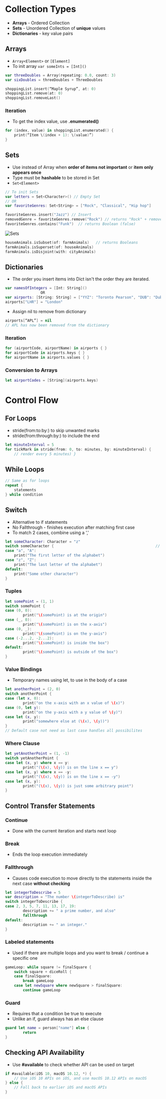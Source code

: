 # Collection Types
* **Arrays** - Ordered Collection
* **Sets** - Unordered Collection of **unique** values
* **Dictionaries** - key value pairs



## Arrays

* `Array<Element>`  or  `[Element]`
* To init array  `var someInts = [Int]()`

```swift
var threeDoubles = Array(repeating: 0.0, count: 3)
var sixDoubles = threeDoubles + ThreeDoubles
```

```swift
shoppingList.insert(“Maple Syrup”, at: 0)
shoppingList.remove(at: 0)
shoppingList.removeLast()
```

### Iteration

* To get the index value, use **.enumerated()**
```swift
for (index, value) in shoppingList.enumerated() { 
	print(“Item \(index + 1): \(value)”) 
} 
```



## Sets

* Use instead of Array when **order of items not important** or **item only appears once**
* Type must be **hashable** to be stored in Set
* `Set<Element>`
```swift
// To init Sets
var letters = Set<Character>() // Empty Set
// OR
var favoriteGenres: Set<String> = ["Rock", "Classical", "Hip hop"]
```

```swift
favoriteGenres.insert("Jazz") // Insert
removedGenre = favoriteGenres.remove("Rock") // returns "Rock" + removes
favoriteGenres.contains("Funk")  // returns Boolean (false)
```

![Sets](./Notes.assets/sets.png)

```swift
houseAnimals.isSubset(of: farmAnimals)   // returns Booleans
farmAnimals.isSuperset(of: houseAnimals) 
farmAnimals.isDisjoint(with: cityAnimals) 
```



## Dictionaries

* The order you insert items into Dict isn't the order they are iterated.
```swift
var namesOfIntegers = [Int: String]()
				OR
var airports: [String: String] = ["YYZ": "Toronto Pearson", "DUB": "Dublin"]
airports["LHR"] = "London"
```

- Assign nil to remove from dictionary

```swift
airports[“APL”] = nil 
// APL has now been removed from the dictionary 
```

### Iteration

```swift
for (airportCode, airportName) in airports { }
for airportCode in airports.keys { }
for airportName in airports.values { }
```

###  Conversion to Arrays

```swift
let airportCodes = [String](airports.keys)
```



# Control Flow

## For Loops
* stride(from:to:by:) to skip unwanted marks
* stride(from:through:by:) to include the end
```swift
let minuteInterval = 5
for tickMark in stride(from: 0, to: minutes, by: minuteInterval) {
    // render every 5 minutes) }
```



## While Loops

```swift
// Same as for loops
repeat { 
	statements 
} while condition 
```



## Switch

* Alternative to if statements
* No Fallthrough - finishes execution after matching first case
* To match 2 cases, combine using a ','
```swift
let someCharacter: Character = "z"
switch someCharacter {												// Some Value
case "a", "A":																// Value 1 (combined)
    print("The first letter of the alphabet")
case "z", "Z":																// Value 2 (combined)
    print("The last letter of the alphabet")
default:																			// Otherwisw
    print("Some other character") 
}
```

### Tuples

```swift
let somePoint = (1, 1) 
switch somePoint { 
case (0, 0): 
		print("\(somePoint) is at the origin") 
case (_, 0): 
		print("\(somePoint) is on the x-axis") 
case (0, _): 
		print("\(somePoint) is on the y-axis") 
case (-2...2, -2...2): 
		print("\(somePoint) is inside the box") 
default: 
		print("\(somePoint) is outside of the box") 
} 
```

### Value Bindings

* Temporary names using let, to use in the body of a case

```swift
let anotherPoint = (2, 0) 
switch anotherPoint { 
case (let x, 0): 
		print("on the x-axis with an x value of \(x)") 
case (0, let y): 
		print("on the y-axis with a y value of \(y)") 
case let (x, y): 
		print("somewhere else at (\(x), \(y))") 
} 
// Default case not need as last case handles all possibilites
```

### Where Clause

```swift
let yetAnotherPoint = (1, -1) 
switch yetAnotherPoint { 
case let (x, y) where x == y: 
		print("(\(x), \(y)) is on the line x == y") 
case let (x, y) where x == -y: 
		print("(\(x), \(y)) is on the line x == -y") 
case let (x, y): 
		print("(\(x), \(y)) is just some arbitrary point") 
} 
```



## Control Transfer Statements

### Continue

* Done with the current iteration and starts next loop

### Break
* Ends the loop execution immediately

### Fallthrough

* Causes code execution to move directly to the statements inside the next case **without checking**

```swift
let integerToDescribe = 5 
var description = "The number \(integerToDescribe) is" 
switch integerToDescribe { 
case 2, 3, 5, 7, 11, 13, 17, 19: 
		description += " a prime number, and also" 
		fallthrough 
default: 
		description += " an integer." 
} 
```

### Labeled statements
* Used if there are multiple loops and you want to break / continue a specific one
```swift
gameLoop: while square != finalSquare {
    switch square + diceRoll {
    case finalSquare:
        break gameLoop
    case let newSquare where newSquare > finalSquare:
        continue gameLoop
```

### Guard
* Requires that a condition be true to execute
* Unlike an if, guard always has an else clause
```swift
guard let name = person["name"] else { 
		return 
} 
```



## Checking API Availability

* Use **#available** to check whether API can be used on target

```swift
if #available(iOS 10, macOS 10.12, *) {
    // Use iOS 10 APIs on iOS, and use macOS 10.12 APIs on macOS
} else {
    // Fall back to earlier iOS and macOS APIs
}
```

